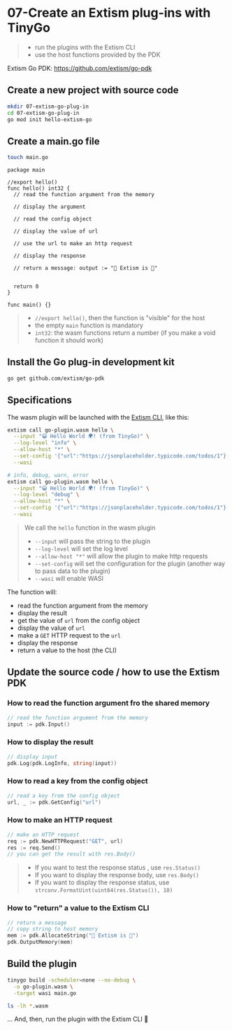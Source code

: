 # 07-Create an Extism plug-ins with TinyGo
> - run the plugins with the Extism CLI
> - use the host functions provided by the PDK

Extism Go PDK: https://github.com/extism/go-pdk

## Create a new project with source code

```bash
mkdir 07-extism-go-plug-in
cd 07-extism-go-plug-in
go mod init hello-extism-go
```

## Create a main.go file

```bash
touch main.go
```

```golang
package main

//export hello()
func hello() int32 {
  // read the function argument from the memory

  // display the argument

  // read the config object
  
  // display the value of url

  // use the url to make an http request

  // display the response

  // return a message: output := "🎉 Extism is 💜"


  return 0
}

func main() {}
```
> - `//export hello()`, then the function is "visible" for the host
> - the empty `main` function is mandatory
> - `int32`: the wasm functions return a number (if you make a void function it should work) 

## Install the Go plug-in development kit

```bash
go get github.com/extism/go-pdk
```

## Specifications

The wasm plugin will be launched with the [Extism CLI](https://github.com/extism/cli), like this:

```bash
extism call go-plugin.wasm hello \
  --input "😀 Hello World 🌍! (from TinyGo)" \
  --log-level "info" \
  --allow-host "*" \
  --set-config '{"url":"https://jsonplaceholder.typicode.com/todos/1"}' \
  --wasi

# info, debug, warn, error
extism call go-plugin.wasm hello \
  --input "😀 Hello World 🌍! (from TinyGo)" \
  --log-level "debug" \
  --allow-host "*" \
  --set-config '{"url":"https://jsonplaceholder.typicode.com/todos/1"}' \
  --wasi
```

> We call the `hello` function in the wasm plugin
> - `--input` will pass the string to the plugin
> - `--log-level` will set the log level
> - `--allow-host "*"` will allow the plugin to make http requests
> - `--set-config` will set the configuration for the plugin (another way to pass data to the plugin)
> - `--wasi` will enable WASI

The function will:

- read the function argument from the memory
- display the result
- get the value of `url` from the config object
- display the value of `url`
- make a `GET` HTTP request to the `url`
- display the response
- return a value to the host (the CLI)


## Update the source code / how to use the Extism PDK

### How to read the function argument fro the shared memory

```go
// read the function argument from the memory
input := pdk.Input()
```

### How to display the result

```go
// display input
pdk.Log(pdk.LogInfo, string(input))
```

### How to read a key from the config object

```go
// read a key from the config object
url, _ := pdk.GetConfig("url")
```

### How to make an HTTP request

```go
// make an HTTP request
req := pdk.NewHTTPRequest("GET", url)
res := req.Send()
// you can get the result with res.Body()
```

> - If you want to test the response status , use `res.Status()`
> - If you want to display the response body, use `res.Body()`
> - If you want to display the response status, use `strconv.FormatUint(uint64(res.Status()), 10)`

### How to "return" a value to the Extism CLI

```go
// return a message
// copy string to host memory
mem := pdk.AllocateString("🎉 Extism is 💜")
pdk.OutputMemory(mem)
```

## Build the plugin

```bash
tinygo build -scheduler=none --no-debug \
  -o go-plugin.wasm \
  -target wasi main.go

ls -lh *.wasm
```

... And, then, run the plugin with the Extism CLI 🚀
